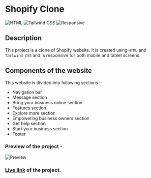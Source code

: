 # Shopify Clone

![HTML](https://img.shields.io/badge/-HTML-red)
![Tailwind CSS](https://img.shields.io/badge/-Tailwind%20CSS-blueviolet)
![Responsive](https://img.shields.io/badge/-Responsive-blue)

## Description

This project is a clone of Shopify website. It is created using `HTML` and `Tailwind CSS` and is responsive for both mobile and tablet screens.

## Components of the website

This website is divided into following sections :-

- Navigation bar
- Message section
- Bring your business online section
- Features section
- Explore more section
- Empowering business owners section
- Get help section
- Start your business section
- Footer

### Preview of the project -

![Preview](<./previews/Screenshot%20(85).png>)

### [Live link](https://shopify-clone-beige.vercel.app/) of the project.
